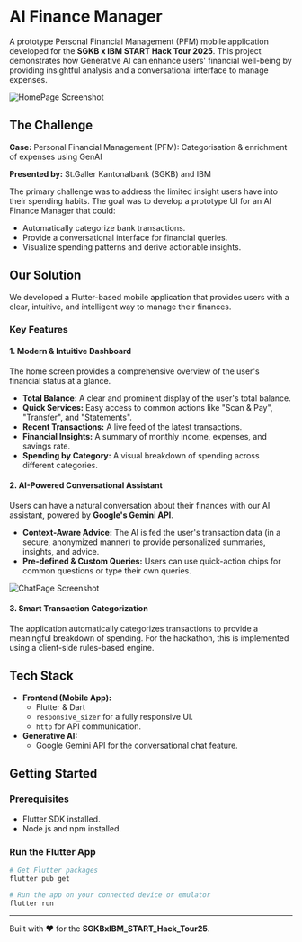 # AI Finance Manager

A prototype Personal Financial Management (PFM) mobile application developed for the **SGKB x IBM START Hack Tour 2025**. This project demonstrates how Generative AI can enhance users' financial well-being by providing insightful analysis and a conversational interface to manage expenses.

![HomePage Screenshot](screenshots/home_page.png)

## The Challenge

**Case:** Personal Financial Management (PFM): Categorisation & enrichment of expenses using GenAI

**Presented by:** St.Galler Kantonalbank (SGKB) and IBM

The primary challenge was to address the limited insight users have into their spending habits. The goal was to develop a prototype UI for an AI Finance Manager that could:

- Automatically categorize bank transactions.
- Provide a conversational interface for financial queries.
- Visualize spending patterns and derive actionable insights.

## Our Solution

We developed a Flutter-based mobile application that provides users with a clear, intuitive, and intelligent way to manage their finances.

### Key Features

#### 1. Modern & Intuitive Dashboard

The home screen provides a comprehensive overview of the user's financial status at a glance.

- **Total Balance:** A clear and prominent display of the user's total balance.
- **Quick Services:** Easy access to common actions like "Scan & Pay", "Transfer", and "Statements".
- **Recent Transactions:** A live feed of the latest transactions.
- **Financial Insights:** A summary of monthly income, expenses, and savings rate.
- **Spending by Category:** A visual breakdown of spending across different categories.

#### 2. AI-Powered Conversational Assistant

Users can have a natural conversation about their finances with our AI assistant, powered by **Google's Gemini API**.

- **Context-Aware Advice:** The AI is fed the user's transaction data (in a secure, anonymized manner) to provide personalized summaries, insights, and advice.
- **Pre-defined & Custom Queries:** Users can use quick-action chips for common questions or type their own queries.

![ChatPage Screenshot](screenshots/chat_page.png)

#### 3. Smart Transaction Categorization

The application automatically categorizes transactions to provide a meaningful breakdown of spending. For the hackathon, this is implemented using a client-side rules-based engine.

## Tech Stack

*   **Frontend (Mobile App):**
    *   Flutter & Dart
    *   `responsive_sizer` for a fully responsive UI.
    *   `http` for API communication.
*   **Generative AI:**
    *   Google Gemini API for the conversational chat feature.

## Getting Started

### Prerequisites

- Flutter SDK installed.
- Node.js and npm installed.

### Run the Flutter App

```bash
# Get Flutter packages
flutter pub get

# Run the app on your connected device or emulator
flutter run
```

---

Built with ❤️ for the **SGKBxIBM_START_Hack_Tour25**.